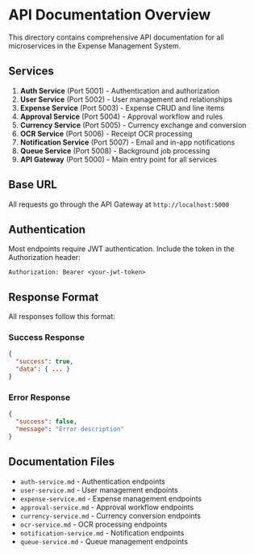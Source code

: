 # API Documentation Overview

This directory contains comprehensive API documentation for all microservices in the Expense Management System.

## Services

1. **Auth Service** (Port 5001) - Authentication and authorization
2. **User Service** (Port 5002) - User management and relationships
3. **Expense Service** (Port 5003) - Expense CRUD and line items
4. **Approval Service** (Port 5004) - Approval workflow and rules
5. **Currency Service** (Port 5005) - Currency exchange and conversion
6. **OCR Service** (Port 5006) - Receipt OCR processing
7. **Notification Service** (Port 5007) - Email and in-app notifications
8. **Queue Service** (Port 5008) - Background job processing
9. **API Gateway** (Port 5000) - Main entry point for all services

## Base URL

All requests go through the API Gateway at `http://localhost:5000`

## Authentication

Most endpoints require JWT authentication. Include the token in the Authorization header:

```
Authorization: Bearer <your-jwt-token>
```

## Response Format

All responses follow this format:

### Success Response
```json
{
  "success": true,
  "data": { ... }
}
```

### Error Response
```json
{
  "success": false,
  "message": "Error description"
}
```

## Documentation Files

- `auth-service.md` - Authentication endpoints
- `user-service.md` - User management endpoints
- `expense-service.md` - Expense management endpoints
- `approval-service.md` - Approval workflow endpoints
- `currency-service.md` - Currency conversion endpoints
- `ocr-service.md` - OCR processing endpoints
- `notification-service.md` - Notification endpoints
- `queue-service.md` - Queue management endpoints
